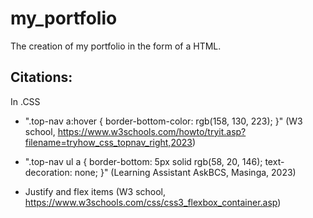 # my_portfolio
The creation of my portfolio in the form of a HTML.

## Citations:

In .CSS 
* ".top-nav a:hover {
  border-bottom-color: rgb(158, 130, 223);
}"  (W3 school, https://www.w3schools.com/howto/tryit.asp?filename=tryhow_css_topnav_right,2023)

* ".top-nav ul a {
  border-bottom: 5px solid rgb(58, 20, 146);
  text-decoration: none;
}" (Learning Assistant AskBCS, Masinga, 2023)

* Justify and flex items (W3 school, https://www.w3schools.com/css/css3_flexbox_container.asp)